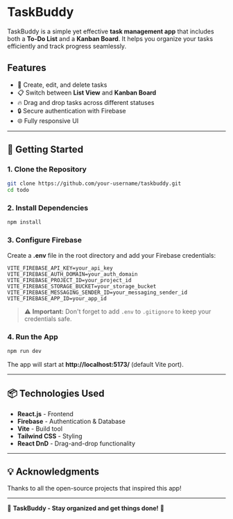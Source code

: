# TaskBuddy

TaskBuddy is a simple yet effective **task management app** that includes both a **To-Do List** and a **Kanban Board**. It helps you organize your tasks efficiently and track progress seamlessly.

## Features

- 📝 Create, edit, and delete tasks
- 📋 Switch between **List View** and **Kanban Board**
- 🔥 Drag and drop tasks across different statuses
- 🔒 Secure authentication with Firebase
- 🌐 Fully responsive UI

---

## 🚀 Getting Started

### **1. Clone the Repository**
```bash
git clone https://github.com/your-username/taskbuddy.git
cd todo
```

### **2. Install Dependencies**
```bash
npm install
```

### **3. Configure Firebase**
Create a **.env** file in the root directory and add your Firebase credentials:
```env
VITE_FIREBASE_API_KEY=your_api_key
VITE_FIREBASE_AUTH_DOMAIN=your_auth_domain
VITE_FIREBASE_PROJECT_ID=your_project_id
VITE_FIREBASE_STORAGE_BUCKET=your_storage_bucket
VITE_FIREBASE_MESSAGING_SENDER_ID=your_messaging_sender_id
VITE_FIREBASE_APP_ID=your_app_id
```

> ⚠️ **Important:** Don't forget to add `.env` to `.gitignore` to keep your credentials safe.

### **4. Run the App**
```bash
npm run dev
```

The app will start at **http://localhost:5173/** (default Vite port).

---

## 📦 Technologies Used
- **React.js** - Frontend
- **Firebase** - Authentication & Database
- **Vite** - Build tool
- **Tailwind CSS** - Styling
- **React DnD** - Drag-and-drop functionality

---


## 💡 Acknowledgments
Thanks to all the open-source projects that inspired this app!

---

🎯 **TaskBuddy - Stay organized and get things done!** 🚀

